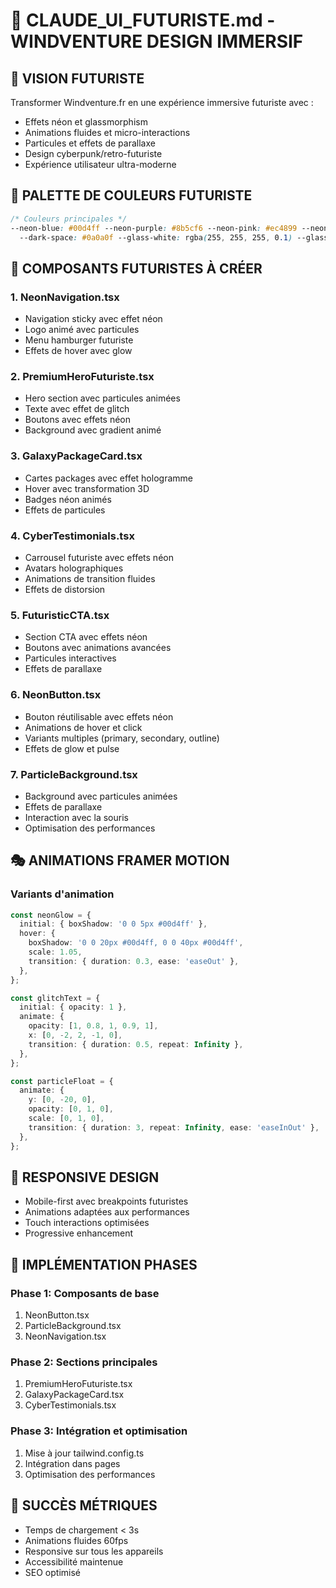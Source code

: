 # 🌌 CLAUDE_UI_FUTURISTE.md - WINDVENTURE DESIGN IMMERSIF

## 🎯 **VISION FUTURISTE**

Transformer Windventure.fr en une expérience immersive futuriste avec :

- Effets néon et glassmorphism
- Animations fluides et micro-interactions
- Particules et effets de parallaxe
- Design cyberpunk/retro-futuriste
- Expérience utilisateur ultra-moderne

## 🎨 **PALETTE DE COULEURS FUTURISTE**

```css
/* Couleurs principales */
--neon-blue: #00d4ff --neon-purple: #8b5cf6 --neon-pink: #ec4899 --neon-green: #10b981
  --dark-space: #0a0a0f --glass-white: rgba(255, 255, 255, 0.1) --glass-dark: rgba(0, 0, 0, 0.3);
```

## 🧩 **COMPOSANTS FUTURISTES À CRÉER**

### 1. **NeonNavigation.tsx**

- Navigation sticky avec effet néon
- Logo animé avec particules
- Menu hamburger futuriste
- Effets de hover avec glow

### 2. **PremiumHeroFuturiste.tsx**

- Hero section avec particules animées
- Texte avec effet de glitch
- Boutons avec effets néon
- Background avec gradient animé

### 3. **GalaxyPackageCard.tsx**

- Cartes packages avec effet hologramme
- Hover avec transformation 3D
- Badges néon animés
- Effets de particules

### 4. **CyberTestimonials.tsx**

- Carrousel futuriste avec effets néon
- Avatars holographiques
- Animations de transition fluides
- Effets de distorsion

### 5. **FuturisticCTA.tsx**

- Section CTA avec effets néon
- Boutons avec animations avancées
- Particules interactives
- Effets de parallaxe

### 6. **NeonButton.tsx**

- Bouton réutilisable avec effets néon
- Animations de hover et click
- Variants multiples (primary, secondary, outline)
- Effets de glow et pulse

### 7. **ParticleBackground.tsx**

- Background avec particules animées
- Effets de parallaxe
- Interaction avec la souris
- Optimisation des performances

## 🎭 **ANIMATIONS FRAMER MOTION**

### Variants d'animation

```typescript
const neonGlow = {
  initial: { boxShadow: '0 0 5px #00d4ff' },
  hover: {
    boxShadow: '0 0 20px #00d4ff, 0 0 40px #00d4ff',
    scale: 1.05,
    transition: { duration: 0.3, ease: 'easeOut' },
  },
};

const glitchText = {
  initial: { opacity: 1 },
  animate: {
    opacity: [1, 0.8, 1, 0.9, 1],
    x: [0, -2, 2, -1, 0],
    transition: { duration: 0.5, repeat: Infinity },
  },
};

const particleFloat = {
  animate: {
    y: [0, -20, 0],
    opacity: [0, 1, 0],
    scale: [0, 1, 0],
    transition: { duration: 3, repeat: Infinity, ease: 'easeInOut' },
  },
};
```

## 📱 **RESPONSIVE DESIGN**

- Mobile-first avec breakpoints futuristes
- Animations adaptées aux performances
- Touch interactions optimisées
- Progressive enhancement

## 🚀 **IMPLÉMENTATION PHASES**

### Phase 1: Composants de base

1. NeonButton.tsx
2. ParticleBackground.tsx
3. NeonNavigation.tsx

### Phase 2: Sections principales

1. PremiumHeroFuturiste.tsx
2. GalaxyPackageCard.tsx
3. CyberTestimonials.tsx

### Phase 3: Intégration et optimisation

1. Mise à jour tailwind.config.ts
2. Intégration dans pages
3. Optimisation des performances

## 🎯 **SUCCÈS MÉTRIQUES**

- Temps de chargement < 3s
- Animations fluides 60fps
- Responsive sur tous les appareils
- Accessibilité maintenue
- SEO optimisé
